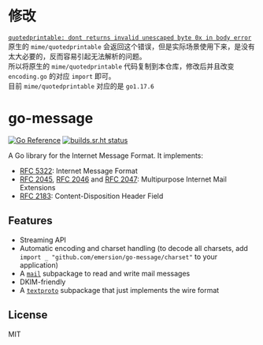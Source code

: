 # 修改
[`quotedprintable: dont returns invalid unescaped byte 0x in body error`](https://github.com/onsole/go-message/commit/6e4cd92753102f04bc94b1cc5dbb79eac4123dff)  
原生的 `mime/quotedprintable` 会返回这个错误，但是实际场景使用下来，是没有太大必要的，反而容易引起无法解析的问题。  
所以将原生的 `mime/quotedprintable` 代码复制到本仓库，修改后并且改变 `encoding.go` 的对应 `import` 即可。  
目前 `mime/quotedprintable` 对应的是 `go1.17.6`

# go-message

[![Go Reference](https://pkg.go.dev/badge/github.com/emersion/go-message.svg)](https://pkg.go.dev/github.com/emersion/go-message)
[![builds.sr.ht status](https://builds.sr.ht/~emersion/go-message/commits/master.svg)](https://builds.sr.ht/~emersion/go-message/commits/master?)

A Go library for the Internet Message Format. It implements:

* [RFC 5322]: Internet Message Format
* [RFC 2045], [RFC 2046] and [RFC 2047]: Multipurpose Internet Mail Extensions
* [RFC 2183]: Content-Disposition Header Field

## Features

* Streaming API
* Automatic encoding and charset handling (to decode all charsets, add
  `import _ "github.com/emersion/go-message/charset"` to your application)
* A [`mail`](https://godocs.io/github.com/emersion/go-message/mail) subpackage
  to read and write mail messages
* DKIM-friendly
* A [`textproto`](https://godocs.io/github.com/emersion/go-message/textproto)
  subpackage that just implements the wire format

## License

MIT

[RFC 5322]: https://tools.ietf.org/html/rfc5322
[RFC 2045]: https://tools.ietf.org/html/rfc2045
[RFC 2046]: https://tools.ietf.org/html/rfc2046
[RFC 2047]: https://tools.ietf.org/html/rfc2047
[RFC 2183]: https://tools.ietf.org/html/rfc2183
